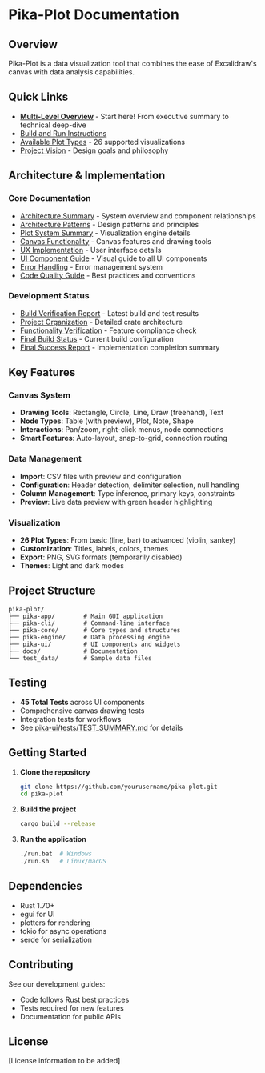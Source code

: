 # Pika-Plot Documentation

## Overview
Pika-Plot is a data visualization tool that combines the ease of Excalidraw's canvas with data analysis capabilities.

## Quick Links
- **[Multi-Level Overview](OVERVIEW.md)** - Start here! From executive summary to technical deep-dive
- [Build and Run Instructions](../BUILD_AND_RUN.md)
- [Available Plot Types](AVAILABLE_PLOT_TYPES.md) - 26 supported visualizations
- [Project Vision](VISION.md) - Design goals and philosophy

## Architecture & Implementation

### Core Documentation
- [Architecture Summary](ARCHITECTURE_SUMMARY.md) - System overview and component relationships
- [Architecture Patterns](ARCHITECTURE_PATTERNS.md) - Design patterns and principles
- [Plot System Summary](PLOT_SYSTEM_SUMMARY.md) - Visualization engine details
- [Canvas Functionality](CANVAS_FUNCTIONALITY_UPDATE.md) - Canvas features and drawing tools
- [UX Implementation](UX_IMPLEMENTATION_SUMMARY.md) - User interface details
- [UI Component Guide](UI_COMPONENT_GUIDE.md) - Visual guide to all UI components
- [Error Handling](ERROR_HANDLING_IMPLEMENTATION_SUMMARY.md) - Error management system
- [Code Quality Guide](CODE_QUALITY_GUIDE.md) - Best practices and conventions

### Development Status
- [Build Verification Report](BUILD_VERIFICATION_REPORT.md) - Latest build and test results
- [Project Organization](PROJECT_ORGANIZATION.md) - Detailed crate architecture
- [Functionality Verification](../FUNCTIONALITY_VERIFICATION.md) - Feature compliance check
- [Final Build Status](FINAL_BUILD_STATUS.md) - Current build configuration
- [Final Success Report](FINAL_SUCCESS_REPORT.md) - Implementation completion summary

## Key Features

### Canvas System
- **Drawing Tools**: Rectangle, Circle, Line, Draw (freehand), Text
- **Node Types**: Table (with preview), Plot, Note, Shape
- **Interactions**: Pan/zoom, right-click menus, node connections
- **Smart Features**: Auto-layout, snap-to-grid, connection routing

### Data Management
- **Import**: CSV files with preview and configuration
- **Configuration**: Header detection, delimiter selection, null handling
- **Column Management**: Type inference, primary keys, constraints
- **Preview**: Live data preview with green header highlighting

### Visualization
- **26 Plot Types**: From basic (line, bar) to advanced (violin, sankey)
- **Customization**: Titles, labels, colors, themes
- **Export**: PNG, SVG formats (temporarily disabled)
- **Themes**: Light and dark modes

## Project Structure

```
pika-plot/
├── pika-app/        # Main GUI application
├── pika-cli/        # Command-line interface
├── pika-core/       # Core types and structures
├── pika-engine/     # Data processing engine
├── pika-ui/         # UI components and widgets
├── docs/            # Documentation
└── test_data/       # Sample data files
```

## Testing
- **45 Total Tests** across UI components
- Comprehensive canvas drawing tests
- Integration tests for workflows
- See [pika-ui/tests/TEST_SUMMARY.md](../pika-ui/tests/TEST_SUMMARY.md) for details

## Getting Started

1. **Clone the repository**
   ```bash
   git clone https://github.com/yourusername/pika-plot.git
   cd pika-plot
   ```

2. **Build the project**
   ```bash
   cargo build --release
   ```

3. **Run the application**
   ```bash
   ./run.bat  # Windows
   ./run.sh   # Linux/macOS
   ```

## Dependencies
- Rust 1.70+
- egui for UI
- plotters for rendering
- tokio for async operations
- serde for serialization

## Contributing
See our development guides:
- Code follows Rust best practices
- Tests required for new features
- Documentation for public APIs

## License
[License information to be added] 